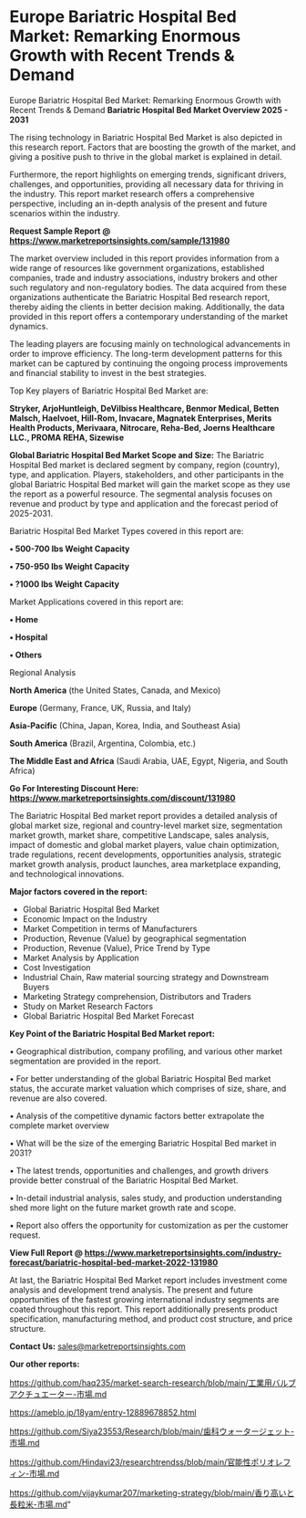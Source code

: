# Europe Bariatric Hospital Bed Market: Remarking Enormous Growth with Recent Trends & Demand
Europe Bariatric Hospital Bed Market: Remarking Enormous Growth with Recent Trends & Demand
<Strong> Bariatric Hospital Bed Market Overview 2025 - 2031</strong>

The rising technology in Bariatric Hospital Bed Market is also depicted in this research report. Factors that are boosting the growth of the market, and giving a positive push to thrive in the global market is explained in detail.

Furthermore, the report highlights on emerging trends, significant drivers, challenges, and opportunities, providing all necessary data for thriving in the industry. This report market research offers a comprehensive perspective, including an in-depth analysis of the present and future scenarios within the industry.

<strong>Request Sample Report @ <a href=https://www.marketreportsinsights.com/sample/131980>https://www.marketreportsinsights.com/sample/131980</a></strong>

The market overview included in this report provides information from a wide range of resources like government organizations, established companies, trade and industry associations, industry brokers and other such regulatory and non-regulatory bodies. The data acquired from these organizations authenticate the Bariatric Hospital Bed research report, thereby aiding the clients in better decision making. Additionally, the data provided in this report offers a contemporary understanding of the market dynamics.

The leading players are focusing mainly on technological advancements in order to improve efficiency. The long-term development patterns for this market can be captured by continuing the ongoing process improvements and financial stability to invest in the best strategies.

Top Key players of Bariatric Hospital Bed Market are:

<strong>Stryker, ArjoHuntleigh, DeVilbiss Healthcare, Benmor Medical, Betten Malsch, Haelvoet, Hill-Rom, Invacare, Magnatek Enterprises, Merits Health Products, Merivaara, Nitrocare, Reha-Bed, Joerns Healthcare LLC., PROMA REHA, Sizewise</strong>

<strong><b>Global Bariatric Hospital Bed Market Scope and Size:</b></strong>
The Bariatric Hospital Bed market is declared segment by company, region (country), type, and application. Players, stakeholders, and other participants in the global Bariatric Hospital Bed market will gain the market scope as they use the report as a powerful resource. The segmental analysis focuses on revenue and product by type and application and the forecast period of 2025-2031.

Bariatric Hospital Bed Market Types covered in this report are:

<strong>• 500-700 lbs Weight Capacity

• 750-950 lbs Weight Capacity

• ?1000 lbs Weight Capacity</strong>

Market Applications covered in this report are:

<strong>• Home

• Hospital

• Others</strong> 

Regional Analysis

<strong>North America</strong> (the United States, Canada, and Mexico)

<strong>Europe</strong> (Germany, France, UK, Russia, and Italy)

<strong>Asia-Pacific</strong> (China, Japan, Korea, India, and Southeast Asia)

<strong>South America</strong> (Brazil, Argentina, Colombia, etc.)

<strong>The Middle East and Africa</strong> (Saudi Arabia, UAE, Egypt, Nigeria, and South Africa)

<strong>Go For Interesting Discount Here: <a href=https://www.marketreportsinsights.com/discount/131980>https://www.marketreportsinsights.com/discount/131980</a></strong>

The Bariatric Hospital Bed market report provides a detailed analysis of global market size, regional and country-level market size, segmentation market growth, market share, competitive Landscape, sales analysis, impact of domestic and global market players, value chain optimization, trade regulations, recent developments, opportunities analysis, strategic market growth analysis, product launches, area marketplace expanding, and technological innovations.

<strong><b>Major factors covered in the report:</b></strong>
<ul>
  <li>Global Bariatric Hospital Bed Market </li>
  <li>Economic Impact on the Industry</li>
  <li>Market Competition in terms of Manufacturers</li>
  <li>Production, Revenue (Value) by geographical segmentation</li>
  <li>Production, Revenue (Value), Price Trend by Type</li>
  <li>Market Analysis by Application</li>
  <li>Cost Investigation</li>
  <li>Industrial Chain, Raw material sourcing strategy and Downstream Buyers</li>
  <li>Marketing Strategy comprehension, Distributors and Traders</li>
  <li>Study on Market Research Factors</li>
  <li>Global Bariatric Hospital Bed Market Forecast</li>
</ul>

<strong><b>Key Point of the Bariatric Hospital Bed Market report:</b></strong>

• Geographical distribution, company profiling, and various other market segmentation are provided in the report.

• For better understanding of the global Bariatric Hospital Bed market status, the accurate market valuation which comprises of size, share, and revenue are also covered.

• Analysis of the competitive dynamic factors better extrapolate the complete market overview

• What will be the size of the emerging Bariatric Hospital Bed market in 2031?

• The latest trends, opportunities and challenges, and growth drivers provide better construal of the Bariatric Hospital Bed Market.

• In-detail industrial analysis, sales study, and production understanding shed more light on the future market growth rate and scope.

• Report also offers the opportunity for customization as per the customer request.

<strong><b>View Full Report @ <a href=https://www.marketreportsinsights.com/industry-forecast/bariatric-hospital-bed-market-2022-131980>https://www.marketreportsinsights.com/industry-forecast/bariatric-hospital-bed-market-2022-131980</a></b></strong>


At last, the Bariatric Hospital Bed Market report includes investment come analysis and development trend analysis. The present and future opportunities of the fastest growing international industry segments are coated throughout this report. This report additionally presents product specification, manufacturing method, and product cost structure, and price structure.

<strong>Contact Us:</strong>
sales@marketreportsinsights.com

<strong>Our other reports:</strong>

<a href=https://github.com/haq235/market-search-research/blob/main/工業用バルブアクチュエーター-市場.md>https://github.com/haq235/market-search-research/blob/main/工業用バルブアクチュエーター-市場.md</a>

<a href=https://ameblo.jp/18yam/entry-12889678852.html>https://ameblo.jp/18yam/entry-12889678852.html</a>

<a href=https://github.com/Siya23553/Research/blob/main/歯科ウォータージェット-市場.md>https://github.com/Siya23553/Research/blob/main/歯科ウォータージェット-市場.md</a>

<a href=https://github.com/Hindavi23/researchtrendss/blob/main/官能性ポリオレフィン-市場.md>https://github.com/Hindavi23/researchtrendss/blob/main/官能性ポリオレフィン-市場.md</a>

<a href=https://github.com/vijaykumar207/marketing-strategy/blob/main/香り高いと長粒米-市場.md>https://github.com/vijaykumar207/marketing-strategy/blob/main/香り高いと長粒米-市場.md</a>"
